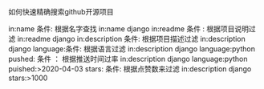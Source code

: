 
如何快速精确搜索github开源项目

in:name 条件: 根据名字查找
in:name django
in:readme 条件 : 根据项目说明过滤
in:readme django
in:description 条件: 根据项目描述过滤
in:description django
language:条件: 根据语言过滤
in:description django language:python
pushed: 条件 ： 根据推送时间过率
in:description django language:python puished:>2020-04-03
stars: 条件: 根据点赞数来过滤
in:description django stars:>1000